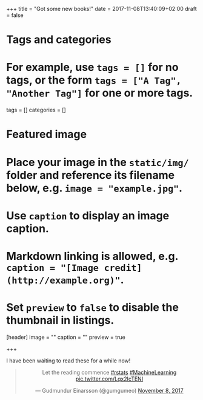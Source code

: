 +++
title = "Got some new books!"
date = 2017-11-08T13:40:09+02:00
draft = false

# Tags and categories
# For example, use `tags = []` for no tags, or the form `tags = ["A Tag", "Another Tag"]` for one or more tags.
tags = []
categories = []

# Featured image
# Place your image in the `static/img/` folder and reference its filename below, e.g. `image = "example.jpg"`.
# Use `caption` to display an image caption.
#   Markdown linking is allowed, e.g. `caption = "[Image credit](http://example.org)"`.
# Set `preview` to `false` to disable the thumbnail in listings.
[header]
image = ""
caption = ""
preview = true

+++

I have been waiting to read these for a while now!

<center>

<blockquote class="twitter-tweet" data-lang="en"><p lang="en" dir="ltr">Let the reading commence <a href="https://twitter.com/hashtag/rstats?src=hash&amp;ref_src=twsrc%5Etfw">#rstats</a> <a href="https://twitter.com/hashtag/MachineLearning?src=hash&amp;ref_src=twsrc%5Etfw">#MachineLearning</a> <a href="https://t.co/Lqx2IcTENI">pic.twitter.com/Lqx2IcTENI</a></p>&mdash; Gudmundur Einarsson (@gumgumeo) <a href="https://twitter.com/gumgumeo/status/928251371865956354?ref_src=twsrc%5Etfw">November 8, 2017</a></blockquote>
<script async src="https://platform.twitter.com/widgets.js" charset="utf-8"></script>


</center>
